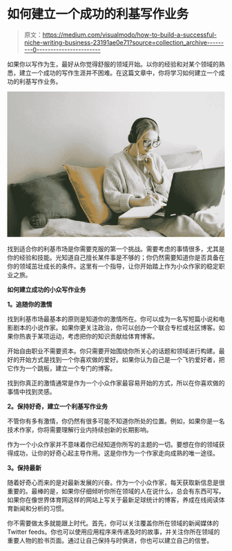 # 如何建立一个成功的利基写作业务

> 原文：<https://medium.com/visualmodo/how-to-build-a-successful-niche-writing-business-23191ae0e71?source=collection_archive---------0----------------------->

如果你以写作为生，最好从你觉得舒服的领域开始。以你的经验和对某个领域的熟悉，建立一个成功的写作生涯并不困难。在这篇文章中，你将学习如何建立一个成功的利基写作业务。

![](img/85dcbbf9bdd01cf70f3993463076cffa.png)

找到适合你的利基市场是你需要克服的第一个挑战。需要考虑的事情很多，尤其是你的经验和技能。光知道自己擅长某件事是不够的；你仍然需要知道你是否具备在你的领域茁壮成长的条件。这里有一个指导，让你开始踏上作为小众作家的稳定职业之旅。

**如何建立成功的小众写作业务**

**1。追随你的激情**

找到利基市场最基本的原则是知道你的激情所在。你可以成为一名写短篇小说和电影剧本的小说作家。如果你更关注政治，你可以创办一个联合专栏或社区博客。如果你热衷于某项运动，考虑把你的知识贡献给体育博客。

开始自由职业不需要资本。你只需要开始围绕你所关心的话题和领域进行构建。最好的开始方式是找到一个你喜欢做的爱好。如果你认为自己是一个飞钓爱好者，把它作为一个跳板，建立一个专门的博客。

找到你真正的激情通常是作为一个小众作家最容易开始的方式，所以在你喜欢做的事情中找到灵感。

**2。保持好奇，建立一个利基写作业务**

不管你有多有激情，你仍然有很多可能不知道你所处的位置。例如，如果你是一名技术作家，你将需要理解行业内持续创新的长期影响。

作为一个小众作家并不意味着你已经知道你所写的主题的一切。要想在你的领域获得成功，让你的好奇心起主导作用。这是你作为一个作家走向成熟的唯一途径。

**3。保持最新**

随着好奇心而来的是对最新发展的兴奋。作为一个小众作家，每天获取新信息是很重要的。最棒的是，如果你仔细倾听你所在领域的人在说什么，总会有东西可写。如果你在像世界体育网这样的网站上写关于最新足球统计的博客，养成在线阅读体育新闻和分析的习惯。

你不需要做太多就能跟上时代。首先，你可以关注覆盖你所在领域的新闻媒体的 Twitter feeds。你也可以使用应用程序来传递及时的故事，并关注你所在领域的重要人物的脸书页面。通过让自己保持与时俱进，你也可以建立自己的信誉。